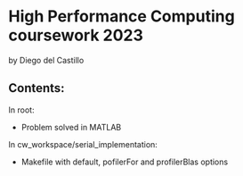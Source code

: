 # High Performance Computing coursework 2023
by Diego del Castillo


## Contents:
In root:
- Problem solved in MATLAB

In cw_workspace/serial_implementation:
- Makefile with default, pofilerFor and profilerBlas options
